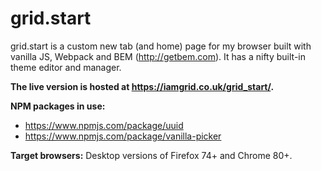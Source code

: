 # grid.start

grid.start is a custom new tab (and home) page for my browser built with vanilla JS, Webpack and BEM (http://getbem.com). It has a nifty built-in theme editor and manager.

**The live version is hosted at https://iamgrid.co.uk/grid_start/.**

**NPM packages in use:**

- https://www.npmjs.com/package/uuid
- https://www.npmjs.com/package/vanilla-picker

**Target browsers:** Desktop versions of Firefox 74+ and Chrome 80+.
